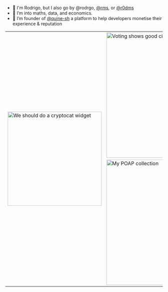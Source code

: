 - 🖖 I'm Rodrigo, but I also go by @rodrgo, [@rms](https://qui.ne/rms), or [@r0dms](https://twitter.com/r0dms)
- 🧮 I’m into maths, data, and economics.
- 🔮 I’m founder of [@quine-sh](https://github.com/quine-sh/) a platform to help developers monetise their experience & reputation

<div align="center">
<table>
  <tr>
    <td rowspan="2">
      <a href="https://quine.sh" target="_blank">
        <img src="https://stats.quine.sh/rms/web3" alt="We should do a cryptocat widget" width="300px">
      </a>
    </td>
    <td colspan="32">
      <a href="https://quine.sh" target="_blank">
        <img src="https://stats.quine.sh/rms/stack-overflow?theme=dark" alt="Voting shows good citizenship" width="400px">
      </a>
    </td>
  </tr>
  <tr>
    <td>
      <a href="https://quine.sh" target="_blank">
        <img src="https://stats.quine.sh/rms/languages-over-time?theme=dark" alt="My POAP collection" width="400px">
      </a>
    </td>
  </tr>
</table>
</div>
